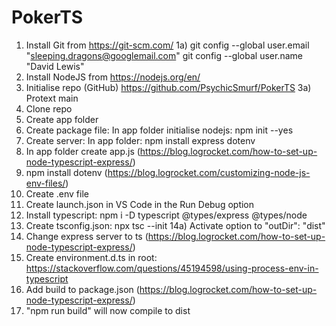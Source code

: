 # PokerTS

1) Install Git from https://git-scm.com/
1a)  git config --global user.email "sleeping.dragons@googlemail.com"
     git config --global user.name "David Lewis"
3) Install NodeJS from https://nodejs.org/en/
4) Initialise repo (GitHub) https://github.com/PsychicSmurf/PokerTS
3a) Protext main
5) Clone repo
6) Create app folder
7) Create package file: In app folder initialise nodejs: npm init --yes
8) Create server: In app folder: npm install express dotenv
9) In app folder create app.js (https://blog.logrocket.com/how-to-set-up-node-typescript-express/)
10) npm install dotenv (https://blog.logrocket.com/customizing-node-js-env-files/)
11) Create .env file
12) Create launch.json in VS Code in the Run Debug option
13) Install typescript: npm i -D typescript @types/express @types/node
14) Create tsconfig.json: npx tsc --init
14a) Activate option to "outDir": "dist"
15) Change express server to ts (https://blog.logrocket.com/how-to-set-up-node-typescript-express/)
16) Create environment.d.ts in root: https://stackoverflow.com/questions/45194598/using-process-env-in-typescript
17) Add build to package.json (https://blog.logrocket.com/how-to-set-up-node-typescript-express/)
18) "npm run build" will now compile to dist
